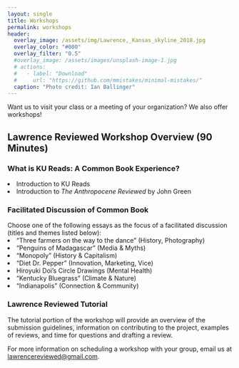 ```yaml
---
layout: single
title: Workshops
permalink: workshops
header:
  overlay_image: /assets/img/Lawrence,_Kansas_skyline_2018.jpg
  overlay_color: "#000"
  overlay_filter: "0.5"
  #overlay_image: /assets/images/unsplash-image-1.jpg
  # actions:
  #   - label: "Download"
  #     url: "https://github.com/mmistakes/minimal-mistakes/"
  caption: "Photo credit: Ian Ballinger"
---
```

Want us to visit your class or a meeting of your organization? We also offer workshops!

<h2>Lawrence Reviewed Workshop Overview (90 Minutes) </h2>

<h3>What is KU Reads: A Common Book Experience?</h3>
<li>Introduction to KU Reads</li>
<li>Introduction to <em>The Anthropocene Reviewed</em> by John Green</li>

<h3>Facilitated Discussion of Common Book</h3>
Choose one of the following essays as the focus of a facilitated discussion (titles and themes listed below):
<br>
<li>“Three farmers on the way to the dance” (History, Photography)</li>
<li>“Penguins of Madagascar” (Media & Myths)</li>
<li>“Monopoly” (History & Capitalism)</li>
<li>“Diet Dr. Pepper” (Innovation, Marketing, Vice)</li>
<li> Hiroyuki Doi’s Circle Drawings (Mental Health)</li>
<li>“Kentucky Bluegrass” (Climate & Nature)</li>
<li>“Indianapolis” (Connection & Community)</li>

<h3>Lawrence Reviewed Tutorial</h3>

The tutorial portion of the workshop will provide an overview of the submission guidelines, information on contributing to the project, examples of reviews, and time for questions and drafting a review.

For more information on scheduling a workshop with your group, email us at lawrencereviewed@gmail.com.
